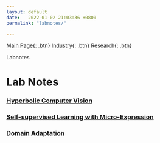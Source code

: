 ```yaml
---
layout: default
date:   2022-01-02 21:03:36 +0800
permalink: "labnotes/"

---
```


[Main Page](/){: .btn} [Industry](/industry){: .btn} [Research](/research){: .btn}

Labnotes

# Lab Notes
### [Hyperbolic Computer Vision](/labnotes/hyperbolicCV)
### [Self-supervised Learning with Micro-Expression](/labnotes/SSLME)
### [Domain Adaptation](/labnotes/domainAdaptation)